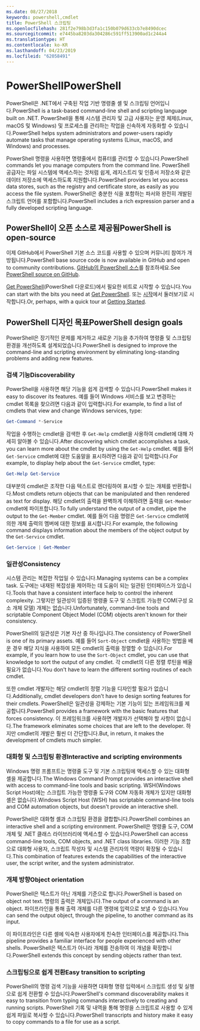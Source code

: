 ```yaml
---
ms.date: 08/27/2018
keywords: powershell,cmdlet
title: PowerShell 스크립팅
ms.openlocfilehash: 281f2e798b3d3fa1c150b079d633cb7e8490dcec
ms.sourcegitcommit: e7445ba8203da304286c591ff513900ad1c244a4
ms.translationtype: HT
ms.contentlocale: ko-KR
ms.lasthandoff: 04/23/2019
ms.locfileid: "62058491"
---
```

# <a name="powershell"></a><span data-ttu-id="98cea-103">PowerShell</span><span class="sxs-lookup"><span data-stu-id="98cea-103">PowerShell</span></span>

<span data-ttu-id="98cea-104">PowerShell은 .NET에서 구축된 작업 기반 명령줄 셸 및 스크립팅 언어입니다.</span><span class="sxs-lookup"><span data-stu-id="98cea-104">PowerShell is a task-based command-line shell and scripting language built on .NET.</span></span>
<span data-ttu-id="98cea-105">PowerShell을 통해 시스템 관리자 및 고급 사용자는 운영 체제(Linux, macOS 및 Windows) 및 프로세스를 관리하는 작업을 신속하게 자동화할 수 있습니다.</span><span class="sxs-lookup"><span data-stu-id="98cea-105">PowerShell helps system administrators and power-users rapidly automate tasks that manage operating systems (Linux, macOS, and Windows) and processes.</span></span>

<span data-ttu-id="98cea-106">PowerShell 명령을 사용하면 명령줄에서 컴퓨터를 관리할 수 있습니다.</span><span class="sxs-lookup"><span data-stu-id="98cea-106">PowerShell commands let you manage computers from the command line.</span></span> <span data-ttu-id="98cea-107">PowerShell 공급자는 파일 시스템에 액세스하는 것처럼 쉽게, 레지스트리 및 인증서 저장소와 같은 데이터 저장소에 액세스하도록 지원합니다.</span><span class="sxs-lookup"><span data-stu-id="98cea-107">PowerShell providers let you access data stores, such as the registry and certificate store, as easily as you access the file system.</span></span> <span data-ttu-id="98cea-108">PowerShell은 충분한 식을 포함하는 파서와 완전히 개발된 스크립트 언어를 포함합니다.</span><span class="sxs-lookup"><span data-stu-id="98cea-108">PowerShell includes a rich expression parser and a fully developed scripting language.</span></span>

## <a name="powershell-is-open-source"></a><span data-ttu-id="98cea-109">PowerShell이 오픈 소스로 제공됨</span><span class="sxs-lookup"><span data-stu-id="98cea-109">PowerShell is open-source</span></span>

<span data-ttu-id="98cea-110">이제 GitHub에서 PowerShell 기본 소스 코드를 사용할 수 있으며 커뮤니티 참여가 개방됩니다.</span><span class="sxs-lookup"><span data-stu-id="98cea-110">PowerShell base source code is now available in GitHub and open to community contributions.</span></span>
<span data-ttu-id="98cea-111">[GitHub의 PowerShell 소스](https://github.com/powershell/powershell)를 참조하세요.</span><span class="sxs-lookup"><span data-stu-id="98cea-111">See [PowerShell source on GitHub](https://github.com/powershell/powershell).</span></span>

<span data-ttu-id="98cea-112">[Get PowerShell](https://github.com/PowerShell/PowerShell#get-powershell)(PowerShell 다운로드)에서 필요한 비트로 시작할 수 있습니다.</span><span class="sxs-lookup"><span data-stu-id="98cea-112">You can start with the bits you need at [Get PowerShell](https://github.com/PowerShell/PowerShell#get-powershell).</span></span>
<span data-ttu-id="98cea-113">또는 [시작](https://github.com/PowerShell/PowerShell/blob/master/docs/learning-powershell)에서 둘러보기로 시작합니다.</span><span class="sxs-lookup"><span data-stu-id="98cea-113">Or, perhaps, with a quick tour at [Getting Started](https://github.com/PowerShell/PowerShell/blob/master/docs/learning-powershell).</span></span>

## <a name="powershell-design-goals"></a><span data-ttu-id="98cea-114">PowerShell 디자인 목표</span><span class="sxs-lookup"><span data-stu-id="98cea-114">PowerShell design goals</span></span>

<span data-ttu-id="98cea-115">PowerShell은 장기적인 문제를 제거하고 새로운 기능을 추가하여 명령줄 및 스크립팅 환경을 개선하도록 설계되었습니다.</span><span class="sxs-lookup"><span data-stu-id="98cea-115">PowerShell is designed to improve the command-line and scripting environment by eliminating long-standing problems and adding new features.</span></span>

### <a name="discoverability"></a><span data-ttu-id="98cea-116">검색 기능</span><span class="sxs-lookup"><span data-stu-id="98cea-116">Discoverability</span></span>

<span data-ttu-id="98cea-117">PowerShell을 사용하면 해당 기능을 쉽게 검색할 수 있습니다.</span><span class="sxs-lookup"><span data-stu-id="98cea-117">PowerShell makes it easy to discover its features.</span></span> <span data-ttu-id="98cea-118">예를 들어 Windows 서비스를 보고 변경하는 cmdlet 목록을 찾으려면 다음과 같이 입력합니다.</span><span class="sxs-lookup"><span data-stu-id="98cea-118">For example, to find a list of cmdlets that view and change Windows services, type:</span></span>

```powershell
Get-Command *-Service
```

<span data-ttu-id="98cea-119">작업을 수행하는 cmdlet을 검색한 후 `Get-Help` cmdlet을 사용하여 cmdlet에 대해 자세히 알아볼 수 있습니다.</span><span class="sxs-lookup"><span data-stu-id="98cea-119">After discovering which cmdlet accomplishes a task, you can learn more about the cmdlet by using the `Get-Help` cmdlet.</span></span> <span data-ttu-id="98cea-120">예를 들어 `Get-Service` cmdlet에 대한 도움말을 표시하려면 다음과 같이 입력합니다.</span><span class="sxs-lookup"><span data-stu-id="98cea-120">For example, to display help about the `Get-Service` cmdlet, type:</span></span>

```powershell
Get-Help Get-Service
```

<span data-ttu-id="98cea-121">대부분의 cmdlet은 조작한 다음 텍스트로 렌더링하여 표시할 수 있는 개체를 반환합니다.</span><span class="sxs-lookup"><span data-stu-id="98cea-121">Most cmdlets return objects that can be manipulated and then rendered as text for display.</span></span> <span data-ttu-id="98cea-122">해당 cmdlet의 출력을 완벽하게 이해하려면 출력을 `Get-Member` cmdlet에 파이프합니다.</span><span class="sxs-lookup"><span data-stu-id="98cea-122">To fully understand the output of a cmdlet, pipe the output to the `Get-Member` cmdlet.</span></span> <span data-ttu-id="98cea-123">예를 들어 다음 명령은 `Get-Service` cmdlet에 의한 개체 출력의 멤버에 대한 정보를 표시합니다.</span><span class="sxs-lookup"><span data-stu-id="98cea-123">For example, the following command displays information about the members of the object output by the `Get-Service` cmdlet.</span></span>

```powershell
Get-Service | Get-Member
```

### <a name="consistency"></a><span data-ttu-id="98cea-124">일관성</span><span class="sxs-lookup"><span data-stu-id="98cea-124">Consistency</span></span>

<span data-ttu-id="98cea-125">시스템 관리는 복잡한 작업일 수 있습니다.</span><span class="sxs-lookup"><span data-stu-id="98cea-125">Managing systems can be a complex task.</span></span> <span data-ttu-id="98cea-126">도구에는 내재된 복잡성을 제어하는 데 도움이 되는 일관된 인터페이스가 있습니다.</span><span class="sxs-lookup"><span data-stu-id="98cea-126">Tools that have a consistent interface help to control the inherent complexity.</span></span> <span data-ttu-id="98cea-127">그렇지만 일관성이 입증된 명령줄 도구 및 스크립트 가능한 COM(구성 요소 개체 모델) 개체는 없습니다.</span><span class="sxs-lookup"><span data-stu-id="98cea-127">Unfortunately, command-line tools and scriptable Component Object Model (COM) objects aren't known for their consistency.</span></span>

<span data-ttu-id="98cea-128">PowerShell의 일관성은 기본 자산 중 하나입니다.</span><span class="sxs-lookup"><span data-stu-id="98cea-128">The consistency of PowerShell is one of its primary assets.</span></span> <span data-ttu-id="98cea-129">예를 들어 `Sort-Object` cmdlet을 사용하는 방법을 배운 경우 해당 지식을 사용하여 모든 cmdlet의 출력을 정렬할 수 있습니다.</span><span class="sxs-lookup"><span data-stu-id="98cea-129">For example, if you learn how to use the `Sort-Object` cmdlet, you can use that knowledge to sort the output of any cmdlet.</span></span> <span data-ttu-id="98cea-130">각 cmdlet의 다른 정렬 루틴을 배울 필요가 없습니다.</span><span class="sxs-lookup"><span data-stu-id="98cea-130">You don't have to learn the different sorting routines of each cmdlet.</span></span>

<span data-ttu-id="98cea-131">또한 cmdlet 개발자는 해당 cmdlet의 정렬 기능을 디자인할 필요가 없습니다.</span><span class="sxs-lookup"><span data-stu-id="98cea-131">Additionally, cmdlet developers don't have to design sorting features for their cmdlets.</span></span> <span data-ttu-id="98cea-132">PowerShell은 일관성을 강제하는 기본 기능이 있는 프레임워크를 제공합니다.</span><span class="sxs-lookup"><span data-stu-id="98cea-132">PowerShell provides a framework with the basic features that forces consistency.</span></span> <span data-ttu-id="98cea-133">이 프레임워크를 사용하면 개발자가 선택해야 할 사항이 없습니다.</span><span class="sxs-lookup"><span data-stu-id="98cea-133">The framework eliminates some choices that are left to the developer.</span></span> <span data-ttu-id="98cea-134">하지만 cmdlet의 개발은 훨씬 더 간단합니다.</span><span class="sxs-lookup"><span data-stu-id="98cea-134">But, in return, it makes the development of cmdlets much simpler.</span></span>

### <a name="interactive-and-scripting-environments"></a><span data-ttu-id="98cea-135">대화형 및 스크립팅 환경</span><span class="sxs-lookup"><span data-stu-id="98cea-135">Interactive and scripting environments</span></span>

<span data-ttu-id="98cea-136">Windows 명령 프롬프트는 명령줄 도구 및 기본 스크립팅에 액세스할 수 있는 대화형 셸을 제공합니다.</span><span class="sxs-lookup"><span data-stu-id="98cea-136">The Windows Command Prompt provides an interactive shell with access to command-line tools and basic scripting.</span></span> <span data-ttu-id="98cea-137">WSH(Windows Script Host)에는 스크립트 가능한 명령줄 도구와 COM 자동화 개체가 있지만 대화형 셸은 없습니다.</span><span class="sxs-lookup"><span data-stu-id="98cea-137">Windows Script Host (WSH) has scriptable command-line tools and COM automation objects, but doesn't provide an interactive shell.</span></span>

<span data-ttu-id="98cea-138">PowerShell은 대화형 셸과 스크립팅 환경을 결합합니다.</span><span class="sxs-lookup"><span data-stu-id="98cea-138">PowerShell combines an interactive shell and a scripting environment.</span></span> <span data-ttu-id="98cea-139">PowerShell은 명령줄 도구, COM 개체 및 .NET 클래스 라이브러리에 액세스할 수 있습니다.</span><span class="sxs-lookup"><span data-stu-id="98cea-139">PowerShell can access command-line tools, COM objects, and .NET class libraries.</span></span> <span data-ttu-id="98cea-140">이러한 기능 조합으로 대화형 사용자, 스크립트 작성자 및 시스템 관리자의 역량이 확장될 수 있습니다.</span><span class="sxs-lookup"><span data-stu-id="98cea-140">This combination of features extends the capabilities of the interactive user, the script writer, and the system administrator.</span></span>

### <a name="object-orientation"></a><span data-ttu-id="98cea-141">개체 방향</span><span class="sxs-lookup"><span data-stu-id="98cea-141">Object orientation</span></span>

<span data-ttu-id="98cea-142">PowerShell은 텍스트가 아닌 개체를 기준으로 합니다.</span><span class="sxs-lookup"><span data-stu-id="98cea-142">PowerShell is based on object not text.</span></span> <span data-ttu-id="98cea-143">명령의 출력은 개체입니다.</span><span class="sxs-lookup"><span data-stu-id="98cea-143">The output of a command is an object.</span></span> <span data-ttu-id="98cea-144">파이프라인을 통해 출력 개체를 다른 명령에 입력으로 보낼 수 있습니다.</span><span class="sxs-lookup"><span data-stu-id="98cea-144">You can send the output object, through the pipeline, to another command as its input.</span></span>

<span data-ttu-id="98cea-145">이 파이프라인은 다른 셸에 익숙한 사용자에게 친숙한 인터페이스를 제공합니다.</span><span class="sxs-lookup"><span data-stu-id="98cea-145">This pipeline provides a familiar interface for people experienced with other shells.</span></span> <span data-ttu-id="98cea-146">PowerShell은 텍스트가 아니라 개체를 전송하여 이 개념을 확장합니다.</span><span class="sxs-lookup"><span data-stu-id="98cea-146">PowerShell extends this concept by sending objects rather than text.</span></span>

### <a name="easy-transition-to-scripting"></a><span data-ttu-id="98cea-147">스크립팅으로 쉽게 전환</span><span class="sxs-lookup"><span data-stu-id="98cea-147">Easy transition to scripting</span></span>

<span data-ttu-id="98cea-148">PowerShell의 명령 검색 기능을 사용하면 대화형 명령 입력에서 스크립트 생성 및 실행으로 쉽게 전환할 수 있습니다.</span><span class="sxs-lookup"><span data-stu-id="98cea-148">PowerShell's command discoverability makes it easy to transition from typing commands interactively to creating and running scripts.</span></span> <span data-ttu-id="98cea-149">PowerShell 기록 및 내역을 통해 명령을 스크립트로 사용할 수 있게 쉽게 파일로 복사할 수 있습니다.</span><span class="sxs-lookup"><span data-stu-id="98cea-149">PowerShell transcripts and history make it easy to copy commands to a file for use as a script.</span></span>
